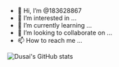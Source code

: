 - 👋 Hi, I’m @183628867
- 👀 I’m interested in ...
- 🌱 I’m currently learning ...
- 💞️ I’m looking to collaborate on ...
- 📫 How to reach me ...

![Dusai's GitHub stats](https://github-readme-stats.vercel.app/api?username=183628867)

<!---
183628867/183628867 is a ✨ special ✨ repository because its `README.md` (this file) appears on your GitHub profile.
You can click the Preview link to take a look at your changes.
--->
